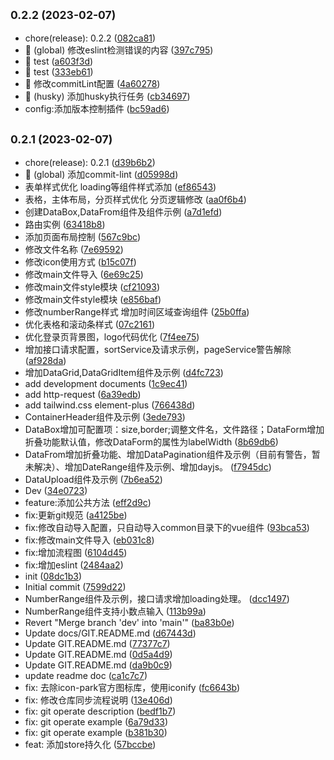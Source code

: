 ## <small>0.2.2 (2023-02-07)</small>

* chore(release): 0.2.2 ([082ca81](http://10.8.7.136/huangrui/cgrzzl-platform-front-template/commits/082ca81))
* :art: (global) 修改eslint检测错误的内容 ([397c795](http://10.8.7.136/huangrui/cgrzzl-platform-front-template/commits/397c795))
* :construction:  test ([a603f3d](http://10.8.7.136/huangrui/cgrzzl-platform-front-template/commits/a603f3d))
* :construction:  test ([333eb61](http://10.8.7.136/huangrui/cgrzzl-platform-front-template/commits/333eb61))
* :wrench:  修改commitLint配置 ([4a60278](http://10.8.7.136/huangrui/cgrzzl-platform-front-template/commits/4a60278))
* :wrench: (husky) 添加husky执行任务 ([cb34697](http://10.8.7.136/huangrui/cgrzzl-platform-front-template/commits/cb34697))
* config:添加版本控制插件 ([bc59ad6](http://10.8.7.136/huangrui/cgrzzl-platform-front-template/commits/bc59ad6))



## <small>0.2.1 (2023-02-07)</small>

* chore(release): 0.2.1 ([d39b6b2](http://10.8.7.136/huangrui/cgrzzl-platform-front-template/commits/d39b6b2))
* :wrench: (global) 添加commit-lint ([d05998d](http://10.8.7.136/huangrui/cgrzzl-platform-front-template/commits/d05998d))
* 表单样式优化 loading等组件样式添加 ([ef86543](http://10.8.7.136/huangrui/cgrzzl-platform-front-template/commits/ef86543))
* 表格，主体布局，分页样式优化   分页逻辑修改 ([aa0f6b4](http://10.8.7.136/huangrui/cgrzzl-platform-front-template/commits/aa0f6b4))
* 创建DataBox,DataFrom组件及组件示例 ([a7d1efd](http://10.8.7.136/huangrui/cgrzzl-platform-front-template/commits/a7d1efd))
* 路由实例 ([63418b8](http://10.8.7.136/huangrui/cgrzzl-platform-front-template/commits/63418b8))
* 添加页面布局控制 ([567c9bc](http://10.8.7.136/huangrui/cgrzzl-platform-front-template/commits/567c9bc))
* 修改文件名称 ([7e69592](http://10.8.7.136/huangrui/cgrzzl-platform-front-template/commits/7e69592))
* 修改icon使用方式 ([b15c07f](http://10.8.7.136/huangrui/cgrzzl-platform-front-template/commits/b15c07f))
* 修改main文件导入 ([6e69c25](http://10.8.7.136/huangrui/cgrzzl-platform-front-template/commits/6e69c25))
* 修改main文件style模块 ([cf21093](http://10.8.7.136/huangrui/cgrzzl-platform-front-template/commits/cf21093))
* 修改main文件style模块 ([e856baf](http://10.8.7.136/huangrui/cgrzzl-platform-front-template/commits/e856baf))
* 修改numberRange样式 增加时间区域查询组件 ([25b0ffa](http://10.8.7.136/huangrui/cgrzzl-platform-front-template/commits/25b0ffa))
* 优化表格和滚动条样式 ([07c2161](http://10.8.7.136/huangrui/cgrzzl-platform-front-template/commits/07c2161))
* 优化登录页背景图，logo代码优化 ([7f4ee75](http://10.8.7.136/huangrui/cgrzzl-platform-front-template/commits/7f4ee75))
* 增加接口请求配置，sortService及请求示例，pageService警告解除 ([af928da](http://10.8.7.136/huangrui/cgrzzl-platform-front-template/commits/af928da))
* 增加DataGrid,DataGridItem组件及示例 ([d4fc723](http://10.8.7.136/huangrui/cgrzzl-platform-front-template/commits/d4fc723))
* add development documents ([1c9ec41](http://10.8.7.136/huangrui/cgrzzl-platform-front-template/commits/1c9ec41))
* add http-request ([6a39edb](http://10.8.7.136/huangrui/cgrzzl-platform-front-template/commits/6a39edb))
* add tailwind.css element-plus ([766438d](http://10.8.7.136/huangrui/cgrzzl-platform-front-template/commits/766438d))
* ContainerHeader组件及示例 ([3ede793](http://10.8.7.136/huangrui/cgrzzl-platform-front-template/commits/3ede793))
* DataBox增加可配置项：size,border;调整文件名，文件路径；DataForm增加折叠功能默认值，修改DataForm的属性为labelWidth ([8b69db6](http://10.8.7.136/huangrui/cgrzzl-platform-front-template/commits/8b69db6))
* DataFrom增加折叠功能、增加DataPagination组件及示例（目前有警告，暂未解决）、增加DateRange组件及示例、增加dayjs。 ([f7945dc](http://10.8.7.136/huangrui/cgrzzl-platform-front-template/commits/f7945dc))
* DataUpload组件及示例 ([7b6ea52](http://10.8.7.136/huangrui/cgrzzl-platform-front-template/commits/7b6ea52))
* Dev ([34e0723](http://10.8.7.136/huangrui/cgrzzl-platform-front-template/commits/34e0723))
* feature:添加公共方法 ([eff2d9c](http://10.8.7.136/huangrui/cgrzzl-platform-front-template/commits/eff2d9c))
* fix:更新git规范 ([a4125be](http://10.8.7.136/huangrui/cgrzzl-platform-front-template/commits/a4125be))
* fix:修改自动导入配置，只自动导入common目录下的vue组件 ([93bca53](http://10.8.7.136/huangrui/cgrzzl-platform-front-template/commits/93bca53))
* fix:修改main文件导入 ([eb031c8](http://10.8.7.136/huangrui/cgrzzl-platform-front-template/commits/eb031c8))
* fix:增加流程图 ([6104d45](http://10.8.7.136/huangrui/cgrzzl-platform-front-template/commits/6104d45))
* fix:增加eslint ([2484aa2](http://10.8.7.136/huangrui/cgrzzl-platform-front-template/commits/2484aa2))
* init ([08dc1b3](http://10.8.7.136/huangrui/cgrzzl-platform-front-template/commits/08dc1b3))
* Initial commit ([7599d22](http://10.8.7.136/huangrui/cgrzzl-platform-front-template/commits/7599d22))
* NumberRange组件及示例，接口请求增加loading处理。 ([dcc1497](http://10.8.7.136/huangrui/cgrzzl-platform-front-template/commits/dcc1497))
* NumberRange组件支持小数点输入 ([113b99a](http://10.8.7.136/huangrui/cgrzzl-platform-front-template/commits/113b99a))
* Revert "Merge branch 'dev' into 'main'" ([ba83b0e](http://10.8.7.136/huangrui/cgrzzl-platform-front-template/commits/ba83b0e))
* Update docs/GIT.README.md ([d67443d](http://10.8.7.136/huangrui/cgrzzl-platform-front-template/commits/d67443d))
* Update GIT.README.md ([77377c7](http://10.8.7.136/huangrui/cgrzzl-platform-front-template/commits/77377c7))
* Update GIT.README.md ([0d5a4d9](http://10.8.7.136/huangrui/cgrzzl-platform-front-template/commits/0d5a4d9))
* Update GIT.README.md ([da9b0c9](http://10.8.7.136/huangrui/cgrzzl-platform-front-template/commits/da9b0c9))
* update readme doc ([ca1c7c7](http://10.8.7.136/huangrui/cgrzzl-platform-front-template/commits/ca1c7c7))
* fix: 去除icon-park官方图标库，使用iconify ([fc6643b](http://10.8.7.136/huangrui/cgrzzl-platform-front-template/commits/fc6643b))
* fix: 修改仓库同步流程说明 ([13e406d](http://10.8.7.136/huangrui/cgrzzl-platform-front-template/commits/13e406d))
* fix: git operate description ([bedf1b7](http://10.8.7.136/huangrui/cgrzzl-platform-front-template/commits/bedf1b7))
* fix: git operate example ([6a79d33](http://10.8.7.136/huangrui/cgrzzl-platform-front-template/commits/6a79d33))
* fix: git operate example ([b381b30](http://10.8.7.136/huangrui/cgrzzl-platform-front-template/commits/b381b30))
* feat: 添加store持久化 ([57bccbe](http://10.8.7.136/huangrui/cgrzzl-platform-front-template/commits/57bccbe))




